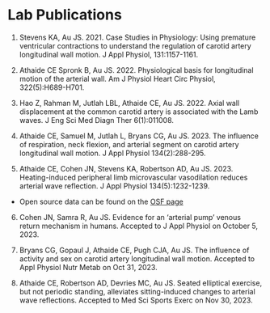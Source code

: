 # Lab Publications

1. Stevens KA, Au JS. 2021. Case Studies in Physiology: Using premature ventricular contractions to understand the regulation of carotid artery longitudinal wall motion. J Appl Physiol, 131:1157-1161.

2. Athaide CE Spronk B, Au JS. 2022. Physiological basis for longitudinal motion of the arterial wall. Am J Physiol Heart Circ Physiol, 322(5):H689-H701.

3. Hao Z, Rahman M, Jutlah LBL, Athaide CE, Au JS. 2022. Axial wall displacement at the common carotid artery is associated with the Lamb waves. J Eng Sci Med Diagn Ther 6(1):011008.

4. Athaide CE, Samuel M, Jutlah L, Bryans CG, Au JS. 2023. The influence of respiration, neck flexion, and arterial segment on carotid artery longitudinal wall motion. J Appl Physiol 134(2):288-295.

5. Athaide CE, Cohen JN, Stevens KA, Robertson AD, Au JS. 2023. Heating-induced peripheral limb microvascular vasodilation reduces arterial wave reflection. J Appl Physiol 134(5):1232-1239.
* Open source data can be found on the [OSF page](https://osf.io/p9n2y/)

6. Cohen JN, Samra R, Au JS. Evidence for an ‘arterial pump’ venous return mechanism in humans. Accepted to J Appl Physiol on October 5, 2023.

7.	Bryans CG, Gopaul J, Athaide CE, Pugh CJA, Au JS. The influence of activity and sex on carotid artery longitudinal wall motion. Accepted to Appl Physiol Nutr Metab on Oct 31, 2023.

8. Athaide CE, Robertson AD, Devries MC, Au JS. Seated elliptical exercise, but not periodic standing, alleviates sitting-induced changes to arterial wave reflections. Accepted to Med Sci Sports Exerc on Nov 30, 2023.
